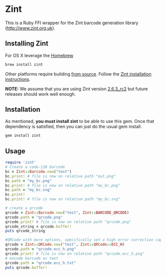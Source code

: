 
# Zint 

This is a Ruby FFI wrapper for the Zint barcode generation library (http://www.zint.org.uk). 

## Installing Zint

For OS X leverage the [Homebrew](https://brew.sh)

```sh 
brew install zint
```

Other platforms require building [from source](https://sourceforge.net/projects/zint/files/). Follow the [Zint installation instructions](http://www.zint.org.uk/Manual.aspx?type=p&page=2).

**NOTE:** We assume that you are using Zint version [2.6.3_rc2](https://sourceforge.net/projects/zint/files/zint/2.6.3/) but future releases should work well enough. 

## Installation

As mentioned, <b> you must install zint</b> to be able to use this gem. Once that dependency is satisfied, then you can just do the usual gem install.

```bash 
gem install zint
```

## Usage


```ruby
require 'zint'
# Create a code-128 barcode
bc = Zint::Barcode.new("test")
bc.print! # file is now on relative path "out.png"
bc.path = "my_bc.png"
bc.print! # file is now on relative path "my_bc.png"
bc.path = "my_bc.svg"
bc.print!
bc.print! # file is now on relative path "my_bc.svg"

# create a qrcode
qrcode = Zint::Barcode.new("test", Zint::BARCODE_QRCODE)
qrcode.path = "qrcode.png"
qrcode.print! # file is now on relative path "qrcode.png"
qrcode_string = qrcode.buffer!
puts qrcode_string

#QRCode with more options, specifically set a high error correction capacity
qrcode = Zint::QRCode.new("test", Zint::QRCode::ECC_H)
qrcode.path = "qrcode.ecc_h.png"
qrcode.print! # file is now on relative path "qrcode.ecc_h.png"
# encode barcode as text
qrcode.path = "qrcode.ecc_h.txt"
puts qrcode.buffer!
```

